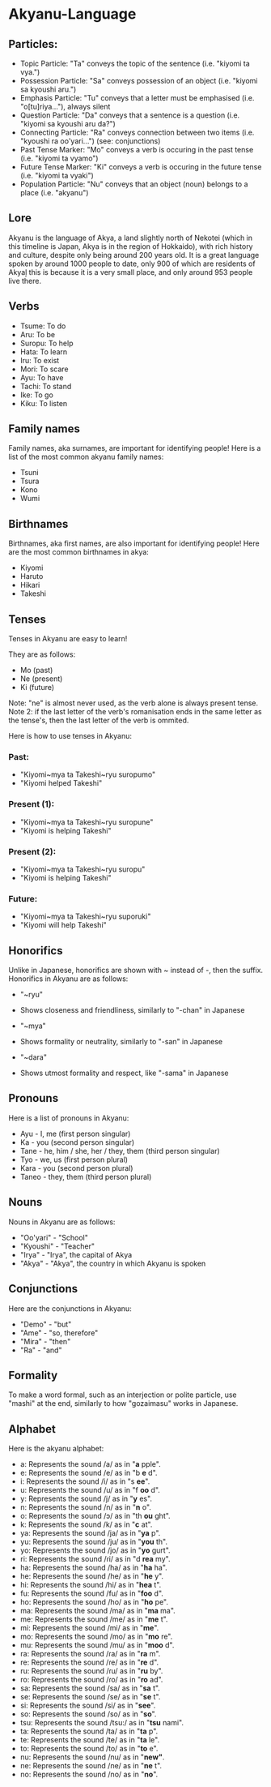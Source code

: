 # Akyanu-Language

## Particles:

- Topic Particle: "Ta"
conveys the topic of the sentence (i.e. "kiyomi ta vya.")
- Possession Particle: "Sa"
conveys possession of an object (i.e. "kiyomi sa kyoushi aru.")
- Emphasis Particle: "Tu"
conveys that a letter must be emphasised (i.e. "o[tu]riya..."), always silent
- Question Particle: "Da"
conveys that a sentence is a question (i.e. "kiyomi sa kyoushi aru da?")
- Connecting Particle: "Ra"
conveys connection between two items (i.e. "kyoushi ra oo'yari...") (see: conjunctions)
- Past Tense Marker: "Mo"
conveys a verb is occuring in the past tense (i.e. "kiyomi ta vyamo")
- Future Tense Marker: "Ki"
conveys a verb is occuring in the future tense (i.e. "kiyomi ta vyaki")
- Population Particle: "Nu"
conveys that an object (noun) belongs to a place (i.e. "akyanu")

## Lore

Akyanu is the language of Akya, a land slightly north of Nekotei (which in this timeline is Japan, Akya is in the region of Hokkaido), with rich history and culture, despite only being around 200 years old. It is a great language spoken by around 1000 people to date, only 900 of which are residents of Akyal̦ this is because it is a very small place, and only around 953 people live there.

## Verbs

- Tsume: To do
- Aru: To be
- Suropu: To help
- Hata: To learn
- Iru: To exist
- Mori: To scare
- Ayu: To have
- Tachi: To stand
- Ike: To go
- Kiku: To listen

## Family names

Family names, aka surnames, are important for identifying people! Here is a list of the most common akyanu family names:

- Tsuni
- Tsura
- Kono
- Wumi

## Birthnames

Birthnames, aka first names, are also important for identifying people! Here are the most common birthnames in akya:

- Kiyomi
- Haruto
- Hikari
- Takeshi

## Tenses

Tenses in Akyanu are easy to learn!

They are as follows:
- Mo (past)
- Ne (present)
- Ki (future)

Note: "ne" is almost never used, as the verb alone is always present tense.
Note 2: if the last letter of the verb's romanisation ends in the same letter as the tense's, then the last letter of the verb is ommited.

Here is how to use tenses in Akyanu:


### Past:
- "Kiyomi~mya ta Takeshi~ryu suropumo"
- "Kiyomi helped Takeshi"
### Present (1):
- "Kiyomi~mya ta Takeshi~ryu suropune"
- "Kiyomi is helping Takeshi"
### Present (2):
- "Kiyomi~mya ta Takeshi~ryu suropu"
- "Kiyomi is helping Takeshi"
### Future:
- "Kiyomi~mya ta Takeshi~ryu suporuki"
- "Kiyomi will help Takeshi"

## Honorifics

Unlike in Japanese, honorifics are shown with ~ instead of -, then the suffix. Honorifics in Akyanu are as follows:
- "~ryu"
- Shows closeness and friendliness, similarly to "-chan" in Japanese

- "~mya"
- Shows formality or neutrality, similarly to "-san" in Japanese

- "~dara"
- Shows utmost formality and respect, like "-sama" in Japanese

## Pronouns

Here is a list of pronouns in Akyanu:

- Ayu - I, me (first person singular)
- Ka - you (second person singular)
- Tane - he, him / she, her / they, them (third person singular)
- Tyo - we, us (first person plural)
- Kara - you (second person plural)
- Taneo - they, them (third person plural)

## Nouns

Nouns in Akyanu are as follows:

- "Oo'yari" - "School"
- "Kyoushi" - "Teacher"
- "Irya" - "Irya", the capital of Akya
- "Akya" - "Akya", the country in which Akyanu is spoken

## Conjunctions

Here are the conjunctions in Akyanu:

- "Demo" - "but"
- "Ame" - "so, therefore"
- "Mira" - "then"
- "Ra" - "and"

## Formality

To make a word formal, such as an interjection or polite particle, use "mashi" at the end, similarly to how "gozaimasu" works in Japanese.

## Alphabet

Here is the akyanu alphabet:

- a: Represents the sound /a/ as in "__a__ pple".
- e: Represents the sound /e/ as in "b __e__ d".
- i: Represents the sound /i/ as in "s __ee__".
- u: Represents the sound /u/ as in "f __oo__ d".
- y: Represents the sound /j/ as in "__y__ es".
- n: Represents the sound /n/ as in "__n__ o".
- o: Represents the sound /ɔ/ as in "th __ou__ ght".
- k: Represents the sound /k/ as in "__c__ at".
- ya: Represents the sound /ja/ as in "__ya__ p".
- yu: Represents the sound /ju/ as in "__you__ th".
- yo: Represents the sound /jo/ as in "__yo__ gurt".
- ri: Represents the sound /ɾi/ as in "d __rea__ my".
- ha: Represents the sound /ha/ as in "__ha__ ha".
- he: Represents the sound /he/ as in "__he__ y".
- hi: Represents the sound /hi/ as in "__hea__ t".
- fu: Represents the sound /fu/ as in "__foo__ d".
- ho: Represents the sound /ho/ as in "__ho__ pe".
- ma: Represents the sound /ma/ as in "__ma__ ma".
- me: Represents the sound /me/ as in "__me__ t".
- mi: Represents the sound /mi/ as in "__me__".
- mo: Represents the sound /mo/ as in "__mo__ re".
- mu: Represents the sound /mu/ as in "__moo__ d".
- ra: Represents the sound /ɾa/ as in "__ra__ m".
- re: Represents the sound /ɾe/ as in "__re__ d".
- ru: Represents the sound /ɾu/ as in "__ru__ by".
- ro: Represents the sound /ɾo/ as in "__ro__ ad".
- sa: Represents the sound /sa/ as in "__sa__ t".
- se: Represents the sound /se/ as in "__se__ t".
- si: Represents the sound /si/ as in "__see__".
- so: Represents the sound /so/ as in "__so__".
- tsu: Represents the sound /tsu:/ as in "__tsu__ nami".
- ta: Represents the sound /ta/ as in "__ta__ p".
- te: Represents the sound /te/ as in "__ta__ le".
- to: Represents the sound /to/ as in "__to__ e".
- nu: Represents the sound /nu/ as in "__new"__.
- ne: Represents the sound /ne/ as in "__ne__ t".
- no: Represents the sound /no/ as in "__no__".
